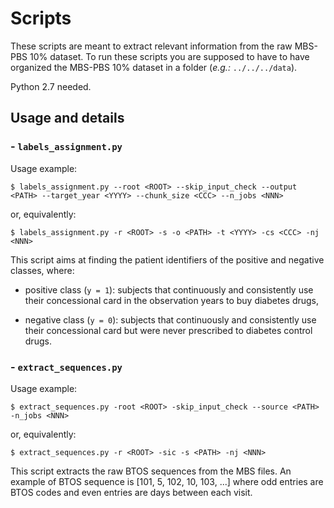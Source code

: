 # Scripts

These scripts are meant to extract relevant information from the raw MBS-PBS 10% dataset.
To run these scripts you are supposed to have to have organized the MBS-PBS 10% dataset in a folder (*e.g.:* `../../../data`).

Python 2.7 needed.

## Usage and details
### - `labels_assignment.py`

Usage example:

`$ labels_assignment.py --root <ROOT> --skip_input_check --output <PATH> --target_year <YYYY> --chunk_size <CCC> --n_jobs <NNN>`

or, equivalently:

`$ labels_assignment.py -r <ROOT> -s -o <PATH> -t <YYYY> -cs <CCC> -nj <NNN>`

This script aims at finding the patient identifiers of the positive and negative
classes, where:
+ positive class (`y = 1`): subjects that continuously and consistently use
  their concessional card in the observation years to buy diabetes drugs,
- negative class (`y = 0`): subjects that continuously and consistently use
  their concessional card but were never prescribed to diabetes control drugs.

### - `extract_sequences.py`

Usage example:

`$ extract_sequences.py -root <ROOT> -skip_input_check --source <PATH> -n_jobs <NNN>`

or, equivalently:

`$ extract_sequences.py -r <ROOT> -sic -s <PATH> -nj <NNN>`

This script extracts the raw BTOS sequences from the MBS files. An example of
BTOS sequence is [101, 5, 102, 10, 103, ...] where odd entries are BTOS codes
and even entries are days between each visit.
